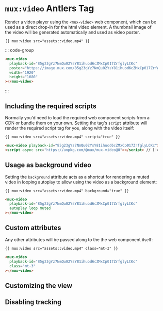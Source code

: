 # `mux:video` <Badge type="info">Antlers Tag</Badge>

Render a video player using the [`<mux-video>`](https://www.npmjs.com/package/@mux/mux-video) web component,
which can be used as a direct drop-in for the html video element. A thumbnail image of the video will
be generated automatically and used as video poster.

```antlers
{{ mux:video src="assets::video.mp4" }}
```

::: code-group

```html [Output]
<mux-video
  playback-id="85g23gYz7NmQu02YsY81ihuod6cZMxCp017ZrfglyLCKc"
  poster="https://image.mux.com/85g23gYz7NmQu02YsY81ihuod6cZMxCp017ZrfglyLCKc/thumbnail.jpg"
  width="1920"
  height="1080"
></mux-video>
```

:::

## Including the required scripts

Normally you'd need to load the required web component scripts from a CDN or bundle them on your own.
Setting the tag's `script` attribute will render the required script tag for you, along with the video itself:

```antlers
{{ mux:video src="assets::video.mp4" script="true" }}
```

```html
<mux-video playback-id="85g23gYz7NmQu02YsY81ihuod6cZMxCp017ZrfglyLCKc"></mux-video>
<script async src="https://unpkg.com/@mux/mux-video@0"></script> // [!code focus]
```

## Usage as background video

Setting the `background` attribute acts as a shortcut for rendering a muted video in looping autoplay
to allow using the video as a background element:

```antlers
{{ mux:video src="assets::video.mp4" background="true" }}
```

```html
<mux-video
  playback-id="85g23gYz7NmQu02YsY81ihuod6cZMxCp017ZrfglyLCKc"
  autoplay loop muted
></mux-video>
```

## Custom attributes

Any other attributes will be passed along to the the web component itself:

```antlers
{{ mux:video src="assets::video.mp4" class="mt-3" }}
```

```html
<mux-video
  playback-id="85g23gYz7NmQu02YsY81ihuod6cZMxCp017ZrfglyLCKc"
  class="mt-3"
></mux-video>
```

## Customizing the view

<!--@include: ../partials/vendor-views.md-->

## Disabling tracking

<!--@include: ../partials/disable-tracking.md-->
